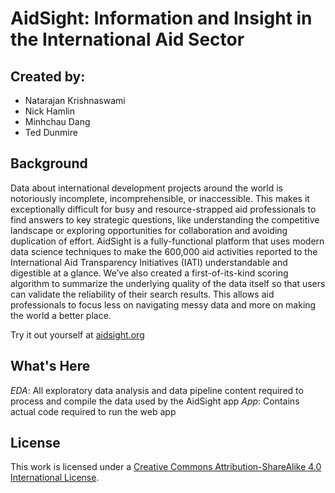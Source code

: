 # AidSight: Information and Insight in the International Aid Sector

## Created by:
- Natarajan Krishnaswami
-  Nick Hamlin
- Minhchau Dang
- Ted Dunmire

## Background
Data about international development projects around the world is notoriously incomplete, incomprehensible, or inaccessible.  This makes it exceptionally difficult for busy and resource-strapped aid professionals to find answers to key strategic questions, like understanding the competitive landscape or exploring opportunities for collaboration and avoiding duplication of effort.  AidSight is a fully-functional platform that uses modern data science techniques to make the 600,000 aid activities reported to the International Aid Transparency Initiatives (IATI) understandable and digestible at a glance.  We’ve also created a first-of-its-kind scoring algorithm to summarize the underlying quality of the data itself so that users can validate the reliability of their search results. This allows aid professionals to focus less on navigating messy data and more on making the world a better place.

Try it out yourself at [aidsight.org](http://www.aidsight.org)

## What's Here
*EDA*: All exploratory data analysis and data pipeline content required to process and compile the data used by the AidSight app
*App*: Contains actual code required to run the web app

## License
This work is licensed under a [Creative Commons Attribution-ShareAlike 4.0 International License](https://creativecommons.org/licenses/by-sa/4.0/).
